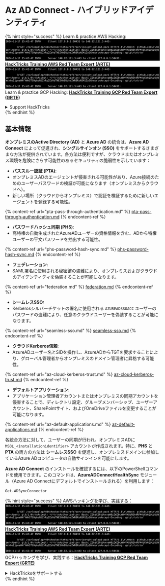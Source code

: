 # Az AD Connect - ハイブリッドアイデンティティ

{% hint style="success" %}
Learn & practice AWS Hacking:<img src="../../../../.gitbook/assets/image (1).png" alt="" data-size="line">[**HackTricks Training AWS Red Team Expert (ARTE)**](https://training.hacktricks.xyz/courses/arte)<img src="../../../../.gitbook/assets/image (1).png" alt="" data-size="line">\
Learn & practice GCP Hacking: <img src="../../../../.gitbook/assets/image (2).png" alt="" data-size="line">[**HackTricks Training GCP Red Team Expert (GRTE)**<img src="../../../../.gitbook/assets/image (2).png" alt="" data-size="line">](https://training.hacktricks.xyz/courses/grte)

<details>

<summary>Support HackTricks</summary>

* Check the [**subscription plans**](https://github.com/sponsors/carlospolop)!
* **Join the** 💬 [**Discord group**](https://discord.gg/hRep4RUj7f) or the [**telegram group**](https://t.me/peass) or **follow** us on **Twitter** 🐦 [**@hacktricks\_live**](https://twitter.com/hacktricks\_live)**.**
* **Share hacking tricks by submitting PRs to the** [**HackTricks**](https://github.com/carlospolop/hacktricks) and [**HackTricks Cloud**](https://github.com/carlospolop/hacktricks-cloud) github repos.

</details>
{% endhint %}

## 基本情報

**オンプレミスのActive Directory (AD)** と **Azure AD** の統合は、**Azure AD Connect** によって促進され、**シングルサインオン (SSO)** をサポートするさまざまな方法が提供されています。各方法は便利ですが、クラウドまたはオンプレミス環境を危険にさらす可能性のあるセキュリティの脆弱性を示しています：

* **パススルー認証 (PTA)**:
* オンプレミスADのエージェントが侵害される可能性があり、Azure接続のためのユーザーパスワードの検証が可能になります（オンプレミスからクラウドへ）。
* 新しい場所（クラウドからオンプレミス）で認証を検証するために新しいエージェントを登録する可能性。

{% content-ref url="pta-pass-through-authentication.md" %}
[pta-pass-through-authentication.md](pta-pass-through-authentication.md)
{% endcontent-ref %}

* **パスワードハッシュ同期 (PHS)**:
* 高特権の自動生成されたAzureADユーザーの資格情報を含む、ADから特権ユーザーの平文パスワードを抽出する可能性。

{% content-ref url="phs-password-hash-sync.md" %}
[phs-password-hash-sync.md](phs-password-hash-sync.md)
{% endcontent-ref %}

* **フェデレーション**:
* SAML署名に使用される秘密鍵の盗難により、オンプレミスおよびクラウドのアイデンティティを偽装することが可能になります。

{% content-ref url="federation.md" %}
[federation.md](federation.md)
{% endcontent-ref %}

* **シームレスSSO:**
* Kerberosシルバーチケットの署名に使用される `AZUREADSSOACC` ユーザーのパスワードの盗難により、任意のクラウドユーザーを偽装することが可能になります。

{% content-ref url="seamless-sso.md" %}
[seamless-sso.md](seamless-sso.md)
{% endcontent-ref %}

* **クラウドKerberos信頼**:
* AzureADユーザー名とSIDを操作し、AzureADからTGTを要求することにより、グローバル管理者からオンプレミスのドメイン管理者に昇格する可能性。

{% content-ref url="az-cloud-kerberos-trust.md" %}
[az-cloud-kerberos-trust.md](az-cloud-kerberos-trust.md)
{% endcontent-ref %}

* **デフォルトアプリケーション**:
* アプリケーション管理者アカウントまたはオンプレミスの同期アカウントを侵害することで、ディレクトリ設定、グループメンバーシップ、ユーザーアカウント、SharePointサイト、およびOneDriveファイルを変更することが可能になります。

{% content-ref url="az-default-applications.md" %}
[az-default-applications.md](az-default-applications.md)
{% endcontent-ref %}

各統合方法に対して、ユーザーの同期が行われ、オンプレミスADに `MSOL_<installationidentifier>` アカウントが作成されます。特に、**PHS** と **PTA** の両方の方法は **シームレスSSO** を促進し、オンプレミスドメインに参加しているAzure ADコンピュータの自動サインインを可能にします。

**Azure AD Connect** のインストールを確認するには、以下のPowerShellコマンドを使用できます。このコマンドは、**AzureADConnectHealthSync** モジュール（Azure AD Connectにデフォルトでインストールされる）を利用します：
```powershell
Get-ADSyncConnector
```
{% hint style="success" %}
AWSハッキングを学び、実践する：<img src="../../../../.gitbook/assets/image (1).png" alt="" data-size="line">[**HackTricks Training AWS Red Team Expert (ARTE)**](https://training.hacktricks.xyz/courses/arte)<img src="../../../../.gitbook/assets/image (1).png" alt="" data-size="line">\
GCPハッキングを学び、実践する：<img src="../../../../.gitbook/assets/image (2).png" alt="" data-size="line">[**HackTricks Training GCP Red Team Expert (GRTE)**<img src="../../../../.gitbook/assets/image (2).png" alt="" data-size="line">](https://training.hacktricks.xyz/courses/grte)

<details>

<summary>HackTricksをサポートする</summary>

* [**サブスクリプションプラン**](https://github.com/sponsors/carlospolop)を確認してください！
* **💬 [**Discordグループ**](https://discord.gg/hRep4RUj7f)または[**Telegramグループ**](https://t.me/peass)に参加するか、**Twitter** 🐦 [**@hacktricks\_live**](https://twitter.com/hacktricks\_live)**をフォローしてください。**
* **ハッキングのトリックを共有するには、[**HackTricks**](https://github.com/carlospolop/hacktricks)と[**HackTricks Cloud**](https://github.com/carlospolop/hacktricks-cloud)のGitHubリポジトリにPRを送信してください。**

</details>
{% endhint %}
